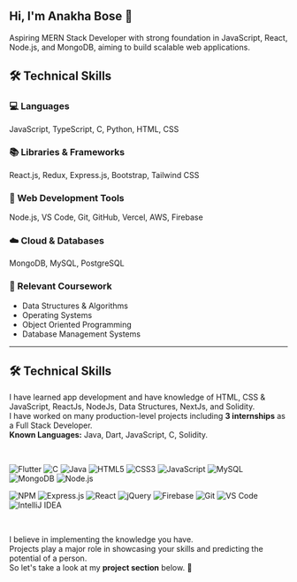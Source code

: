 ## Hi, I'm Anakha Bose 👋

Aspiring MERN Stack Developer with strong foundation in JavaScript, React, Node.js, and MongoDB, aiming to build scalable web applications.


<!--
**anakhabose/anakhabose** is a ✨ _special_ ✨ repository because its `README.md` (this file) appears on your GitHub profile.

Here are some ideas to get you started:

- 🔭 I’m currently working on ...
- 🌱 I’m currently learning ...
- 👯 I’m looking to collaborate on ...
- 🤔 I’m looking for help with ...
- 💬 Ask me about ...
- 📫 How to reach me: ...
- 😄 Pronouns: ...
- ⚡ Fun fact: ...
-->

## 🛠 Technical Skills

### 💻 Languages
JavaScript, TypeScript, C, Python, HTML, CSS

### 📚 Libraries & Frameworks
React.js, Redux, Express.js, Bootstrap, Tailwind CSS

### 🧰 Web Development Tools
Node.js, VS Code, Git, GitHub, Vercel, AWS, Firebase

### ☁️ Cloud & Databases
MongoDB, MySQL, PostgreSQL

### 📖 Relevant Coursework
- Data Structures & Algorithms
- Operating Systems
- Object Oriented Programming
- Database Management Systems

---

## 🛠 Technical Skills

I have learned app development and have knowledge of HTML, CSS & JavaScript, ReactJs, NodeJs, Data Structures, NextJs, and Solidity.  
I have worked on many production-level projects including **3 internships** as a Full Stack Developer.  
**Known Languages:** Java, Dart, JavaScript, C, Solidity.

<br/>

![Flutter](https://img.shields.io/badge/-Flutter-02569B?style=for-the-badge&logo=flutter&logoColor=white)
![C](https://img.shields.io/badge/-C-00599C?style=for-the-badge&logo=c&logoColor=white)
![Java](https://img.shields.io/badge/-Java-007396?style=for-the-badge&logo=java&logoColor=white)
![HTML5](https://img.shields.io/badge/-HTML5-E34F26?style=for-the-badge&logo=html5&logoColor=white)
![CSS3](https://img.shields.io/badge/-CSS3-1572B6?style=for-the-badge&logo=css3)
![JavaScript](https://img.shields.io/badge/-JavaScript-F7DF1E?style=for-the-badge&logo=javascript&logoColor=black)
![MySQL](https://img.shields.io/badge/-MySQL-4479A1?style=for-the-badge&logo=mysql&logoColor=white)
![MongoDB](https://img.shields.io/badge/-MongoDB-4EA94B?style=for-the-badge&logo=mongodb&logoColor=white)
![Node.js](https://img.shields.io/badge/-Node.js-339933?style=for-the-badge&logo=nodedotjs&logoColor=white)

![NPM](https://img.shields.io/badge/-NPM-CB3837?style=for-the-badge&logo=npm)
![Express.js](https://img.shields.io/badge/-Express.js-000000?style=for-the-badge&logo=express&logoColor=white)
![React](https://img.shields.io/badge/-React-61DAFB?style=for-the-badge&logo=react&logoColor=black)
![jQuery](https://img.shields.io/badge/-jQuery-0769AD?style=for-the-badge&logo=jquery&logoColor=white)
![Firebase](https://img.shields.io/badge/-Firebase-FFCA28?style=for-the-badge&logo=firebase&logoColor=black)
![Git](https://img.shields.io/badge/-Git-F05032?style=for-the-badge&logo=git&logoColor=white)
![VS Code](https://img.shields.io/badge/-Visual_Studio_Code-007ACC?style=for-the-badge&logo=visualstudiocode&logoColor=white)
![IntelliJ IDEA](https://img.shields.io/badge/-IntelliJ_IDEA-000000?style=for-the-badge&logo=intellijidea&logoColor=white)

<br/>

I believe in implementing the knowledge you have.  
Projects play a major role in showcasing your skills and predicting the potential of a person.  
So let's take a look at my **project section** below. 🚀

